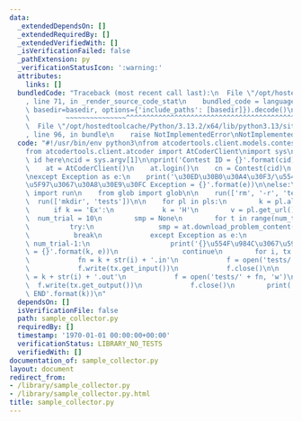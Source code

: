 ```yaml
---
data:
  _extendedDependsOn: []
  _extendedRequiredBy: []
  _extendedVerifiedWith: []
  _isVerificationFailed: false
  _pathExtension: py
  _verificationStatusIcon: ':warning:'
  attributes:
    links: []
  bundledCode: "Traceback (most recent call last):\n  File \"/opt/hostedtoolcache/Python/3.13.2/x64/lib/python3.13/site-packages/onlinejudge_verify/documentation/build.py\"\
    , line 71, in _render_source_code_stat\n    bundled_code = language.bundle(stat.path,\
    \ basedir=basedir, options={'include_paths': [basedir]}).decode()\n          \
    \         ~~~~~~~~~~~~~~~^^^^^^^^^^^^^^^^^^^^^^^^^^^^^^^^^^^^^^^^^^^^^^^^^^^^^^^^^^^^^^^^^^\n\
    \  File \"/opt/hostedtoolcache/Python/3.13.2/x64/lib/python3.13/site-packages/onlinejudge_verify/languages/python.py\"\
    , line 96, in bundle\n    raise NotImplementedError\nNotImplementedError\n"
  code: "#!/usr/bin/env python3\nfrom atcodertools.client.models.contest import Contest\n\
    from atcodertools.client.atcoder import AtCoderClient\nimport sys\n\n# write contest\
    \ id here\ncid = sys.argv[1]\n\nprint('Contest ID = {}'.format(cid))\n\ntry:\n\
    \    at = AtCoderClient()\n    at.login()\n    cn = Contest(cid)\n    pls = at.download_problem_list(cn)\n\
    \nexcept Exception as e:\n    print('\u30ED\u30B0\u30A4\u30F3/\u554F\u984C\u53D6\
    \u5F97\u3067\u30A8\u30E9\u30FC Exception = {}'.format(e))\n\nelse:\n    from subprocess\
    \ import run\n    from glob import glob\n\n    run(['rm', '-r', 'tests'])\n  \
    \  run(['mkdir', 'tests'])\n\n    for pl in pls:\n        k = pl.alphabet\n  \
    \      if k == 'Ex':\n            k = 'H'\n        v = pl.get_url()\n\n      \
    \  num_trial = 10\n        smp = None\n        for t in range(num_trial):\n  \
    \          try:\n                smp = at.download_problem_content(pl)\n     \
    \           break\n            except Exception as e:\n                if t ==\
    \ num_trial-1:\n                    print('{}\u554F\u984C\u3067\u5931\u6557 Exception\
    \ = {}'.format(k, e))\n                continue\n        for i, tx in enumerate(smp.samples):\n\
    \            fn = k + str(i) + '.in'\n            f = open('tests/' + fn, 'w')\n\
    \            f.write(tx.get_input())\n            f.close()\n\n            fn\
    \ = k + str(i) + '.out'\n            f = open('tests/' + fn, 'w')\n          \
    \  f.write(tx.get_output())\n            f.close()\n        print('Probiem {}\
    \ END'.format(k))\n"
  dependsOn: []
  isVerificationFile: false
  path: sample_collector.py
  requiredBy: []
  timestamp: '1970-01-01 00:00:00+00:00'
  verificationStatus: LIBRARY_NO_TESTS
  verifiedWith: []
documentation_of: sample_collector.py
layout: document
redirect_from:
- /library/sample_collector.py
- /library/sample_collector.py.html
title: sample_collector.py
---
```

